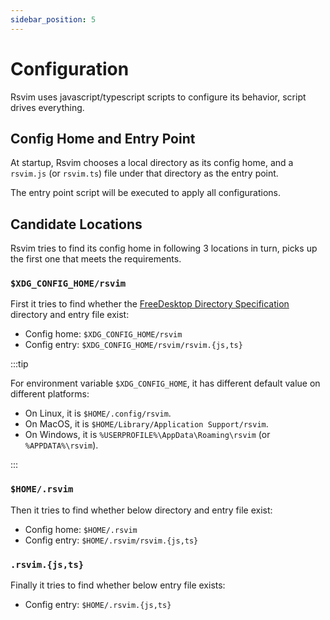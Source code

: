```yaml
---
sidebar_position: 5
---
```


# Configuration

Rsvim uses javascript/typescript scripts to configure its behavior, script drives everything.

## Config Home and Entry Point

At startup, Rsvim chooses a local directory as its config home, and a `rsvim.js` (or `rsvim.ts`) file under that directory as the entry point.

The entry point script will be executed to apply all configurations.

## Candidate Locations

Rsvim tries to find its config home in following 3 locations in turn, picks up the first one that meets the requirements.

### `$XDG_CONFIG_HOME/rsvim`

First it tries to find whether the [FreeDesktop Directory Specification](https://specifications.freedesktop.org/basedir-spec/latest/) directory and entry file exist:

- Config home: `$XDG_CONFIG_HOME/rsvim`
- Config entry: `$XDG_CONFIG_HOME/rsvim/rsvim.{js,ts}`

:::tip

For environment variable `$XDG_CONFIG_HOME`, it has different default value on different platforms:

- On Linux, it is `$HOME/.config/rsvim`.
- On MacOS, it is `$HOME/Library/Application Support/rsvim`.
- On Windows, it is `%USERPROFILE%\AppData\Roaming\rsvim` (or `%APPDATA%\rsvim`).

:::

### `$HOME/.rsvim`

Then it tries to find whether below directory and entry file exist:

- Config home: `$HOME/.rsvim`
- Config entry: `$HOME/.rsvim/rsvim.{js,ts}`

### `.rsvim.{js,ts}`

Finally it tries to find whether below entry file exists:

- Config entry: `$HOME/.rsvim.{js,ts}`
